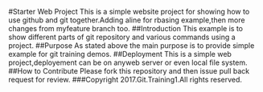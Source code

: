 #Starter Web Project
This is a simple website project for showing how to use github and git together.Adding aline for rbasing example,then more changes from myfeature branch too.
##Introduction
This example is to show different parts of git repository and various commands using a project.
##Purpose
As stated above the main purpose is to provide simple example for git training demos.
##Deployment
This  is a simple web project,deployement can be on anyweb server or even local file system.
##How to Contribute
Please fork this repository and then issue pull back request for review.
###Copyright
2017.Git.Training1.All rights reserved.

